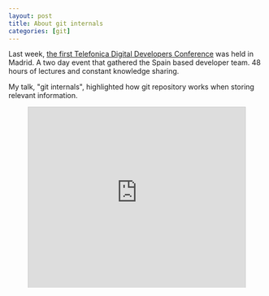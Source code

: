 ```yaml
---
layout: post
title: About git internals
categories: [git]
---
```


Last week, [the first Telefonica Digital Developers Conference](https://twitter.com/search?q=%23Devcon1&src=typd) was held in Madrid.
A two day event that gathered the Spain based developer team. 48 hours of lectures and constant knowledge sharing.

My talk, "git internals", highlighted how git repository works when storing relevant information.

<center>
<iframe src="http://www.slideshare.net/slideshow/embed_code/15439276" width="427" height="356" frameborder="0" marginwidth="0" marginheight="0" scrolling="no" style="border:1px solid #CCC;border-width:1px 1px 0;margin-bottom:5px" allowfullscreen webkitallowfullscreen mozallowfullscreen> </iframe>
</center>